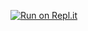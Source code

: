 [![Run on Repl.it](https://replit.com/badge/github/Trixter9994/Cookie-Clicker-Source-Code)](https://replit.com/new/github/Trixter9994/Cookie-Clicker-Source-Code)
